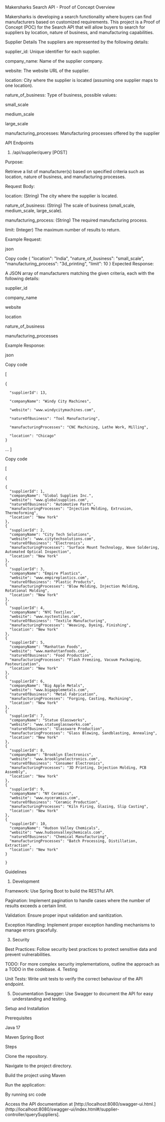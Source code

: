 Makersharks Search API - Proof of Concept
Overview

Makersharks is developing a search functionality where buyers can find manufacturers based on customized requirements. This project is a Proof of Concept (POC) for the Search API that will allow buyers to search for suppliers by location, nature of business, and manufacturing capabilities.

Supplier Details
The suppliers are represented by the following details:

supplier_id: Unique identifier for each supplier.

company_name: Name of the supplier company.

website: The website URL of the supplier.

location: City where the supplier is located (assuming one supplier maps to one location).

nature_of_business: Type of business, possible values:

small_scale

medium_scale

large_scale

manufacturing_processes: Manufacturing processes offered by the supplier

API Endpoints

1. /api/supplier/query [POST]
   
Purpose:

Retrieve a list of manufacturer(s) based on specified criteria such as location, nature of business, and manufacturing processes.

Request Body:

location: (String) The city where the supplier is located.

nature_of_business: (String) The scale of business (small_scale, medium_scale, large_scale).

manufacturing_process: (String) The required manufacturing process.

limit: (Integer) The maximum number of results to return.

Example Request:

json

Copy code
{
  "location": "India",
  "nature_of_business": "small_scale",
  "manufacturing_process": "3d_printing",
  "limit": 10
}
Expected Response:

A JSON array of manufacturers matching the given criteria, each with the following details:

supplier_id

company_name

website

location

nature_of_business

manufacturing_processes

Example Response:


json

Copy code

[

 {
 
      "supplierId": 13,
      
      "companyName": "Windy City Machines",
      
      "website": "www.windycitymachines.com",
      
      "natureOfBusiness": "Tool Manufacturing",
      
      "manufacturingProcesses": "CNC Machining, Lathe Work, Milling",
      
      "location": "Chicago"
    }
  
  ...
]

Copy code

[

 {
 
    {
      "supplierId": 1,
      "companyName": "Global Supplies Inc.",
      "website": "www.globalsupplies.com",
      "natureOfBusiness": "Automotive Parts",
      "manufacturingProcesses": "Injection Molding, Extrusion, Thermoforming",
      "location": "New York"
    },
    {
      "supplierId": 2,
      "companyName": "City Tech Solutions",
      "website": "www.citytechsolutions.com",
      "natureOfBusiness": "Electronics",
      "manufacturingProcesses": "Surface Mount Technology, Wave Soldering, Automated Optical Inspection",
      "location": "New York"
    },
    {
      "supplierId": 3,
      "companyName": "Empire Plastics",
      "website": "www.empireplastics.com",
      "natureOfBusiness": "Plastic Products",
      "manufacturingProcesses": "Blow Molding, Injection Molding, Rotational Molding",
      "location": "New York"
    },
    {
      "supplierId": 4,
      "companyName": "NYC Textiles",
      "website": "www.nyctextiles.com",
      "natureOfBusiness": "Textile Manufacturing",
      "manufacturingProcesses": "Weaving, Dyeing, Finishing",
      "location": "New York"
    },
    {
      "supplierId": 5,
      "companyName": "Manhattan Foods",
      "website": "www.manhattanfoods.com",
      "natureOfBusiness": "Food Production",
      "manufacturingProcesses": "Flash Freezing, Vacuum Packaging, Pasteurization",
      "location": "New York"
    },
    {
      "supplierId": 6,
      "companyName": "Big Apple Metals",
      "website": "www.bigapplemetals.com",
      "natureOfBusiness": "Metal Fabrication",
      "manufacturingProcesses": "Forging, Casting, Machining",
      "location": "New York"
    },
    {
      "supplierId": 7,
      "companyName": "Statue Glassworks",
      "website": "www.statueglassworks.com",
      "natureOfBusiness": "Glassware Production",
      "manufacturingProcesses": "Glass Blowing, Sandblasting, Annealing",
      "location": "New York"
    },
    {
      "supplierId": 8,
      "companyName": "Brooklyn Electronics",
      "website": "www.brooklynelectronics.com",
      "natureOfBusiness": "Consumer Electronics",
      "manufacturingProcesses": "3D Printing, Injection Molding, PCB Assembly",
      "location": "New York"
    },
    {
      "supplierId": 9,
      "companyName": "NY Ceramics",
      "website": "www.nyceramics.com",
      "natureOfBusiness": "Ceramic Production",
      "manufacturingProcesses": "Kiln Firing, Glazing, Slip Casting",
      "location": "New York"
    },
    {
      "supplierId": 10,
      "companyName": "Hudson Valley Chemicals",
      "website": "www.hudsonvalleychemicals.com",
      "natureOfBusiness": "Chemical Manufacturing",
      "manufacturingProcesses": "Batch Processing, Distillation, Extraction",
      "location": "New York"
    }

    }
Guidelines

1. Development

Framework: Use Spring Boot to build the RESTful API.

Pagination: Implement pagination to handle cases where the number of results exceeds a certain limit.

Validation: Ensure proper input validation and sanitization.

Exception Handling: Implement proper exception handling mechanisms to manage errors gracefully.

3. Security

Best Practices: Follow security best practices to protect sensitive data and prevent vulnerabilities.

TODO: For more complex security implementations, outline the approach as a TODO in the codebase.
4. Testing

Unit Tests: Write unit tests to verify the correct behaviour of the API endpoint.

5. Documentation
Swagger: Use Swagger to document the API for easy understanding and testing.

Setup and Installation

Prerequisites

Java 17

Maven 
Spring Boot

Steps

Clone the repository.

Navigate to the project directory.

Build the project using Maven

Run the application:

By running src code

Access the API documentation at [http://localhost:8080/swagger-ui.html.](http://localhost:8080/swagger-ui/index.html#/supplier-controller/querySuppliers].
